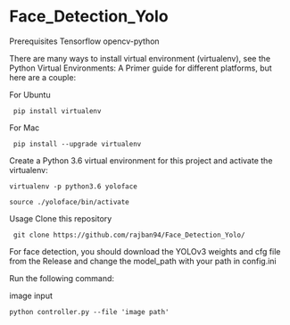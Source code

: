# Face_Detection_Yolo

Prerequisites
Tensorflow
opencv-python

There are many ways to install virtual environment (virtualenv), see the Python Virtual Environments: A Primer guide for different platforms, but here are a couple:

For Ubuntu

     pip install virtualenv
For Mac

     pip install --upgrade virtualenv

Create a Python 3.6 virtual environment for this project and activate the virtualenv:

    virtualenv -p python3.6 yoloface

    source ./yoloface/bin/activate

Usage
Clone this repository

     git clone https://github.com/rajban94/Face_Detection_Yolo/
For face detection, you should download the YOLOv3 weights and cfg file from the Release and change the model_path with your path in config.ini

Run the following command:

image input

    python controller.py --file 'image path'
